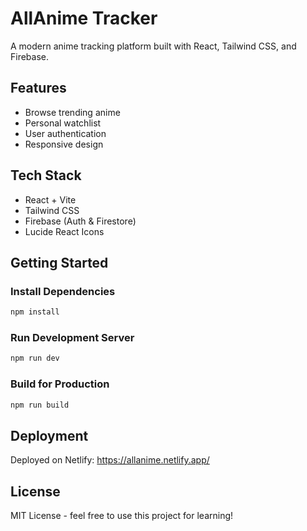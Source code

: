# AllAnime Tracker

A modern anime tracking platform built with React, Tailwind CSS, and Firebase.

## Features
- Browse trending anime
- Personal watchlist
- User authentication
- Responsive design

## Tech Stack
- React + Vite
- Tailwind CSS
- Firebase (Auth & Firestore)
- Lucide React Icons

## Getting Started

### Install Dependencies
```bash
npm install
```

### Run Development Server
```bash
npm run dev
```

### Build for Production
```bash
npm run build
```

## Deployment
Deployed on Netlify: https://allanime.netlify.app/

## License

MIT License - feel free to use this project for learning!